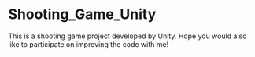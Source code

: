# Shooting_Game_Unity
This is a shooting game project developed by Unity. Hope you would also like to participate on improving the code with me!
